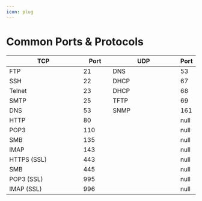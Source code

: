 ```yaml
---
icon: plug
---
```


# Common Ports & Protocols

<table><thead><tr><th width="255.37109375">TCP</th><th width="79.671875" data-type="number">Port</th><th width="231.9453125">UDP</th><th data-type="number">Port</th></tr></thead><tbody><tr><td>FTP</td><td>21</td><td>DNS</td><td>53</td></tr><tr><td>SSH</td><td>22</td><td>DHCP</td><td>67</td></tr><tr><td>Telnet</td><td>23</td><td>DHCP</td><td>68</td></tr><tr><td>SMTP</td><td>25</td><td>TFTP</td><td>69</td></tr><tr><td>DNS</td><td>53</td><td>SNMP</td><td>161</td></tr><tr><td>HTTP</td><td>80</td><td></td><td>null</td></tr><tr><td>POP3</td><td>110</td><td></td><td>null</td></tr><tr><td>SMB</td><td>135</td><td></td><td>null</td></tr><tr><td>IMAP</td><td>143</td><td></td><td>null</td></tr><tr><td>HTTPS (SSL)</td><td>443</td><td></td><td>null</td></tr><tr><td>SMB</td><td>445</td><td></td><td>null</td></tr><tr><td>POP3 (SSL)</td><td>995</td><td></td><td>null</td></tr><tr><td>IMAP (SSL)</td><td>996</td><td></td><td>null</td></tr></tbody></table>

